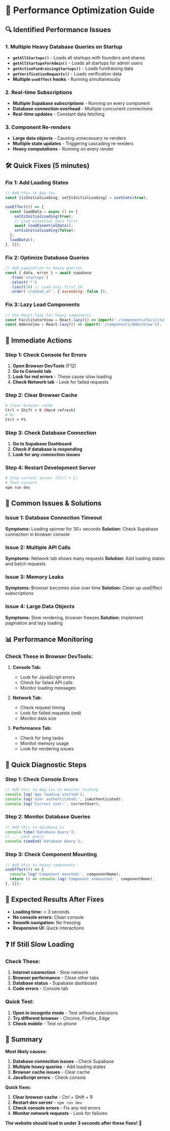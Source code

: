 # 🚀 Performance Optimization Guide

## 🔍 **Identified Performance Issues**

### **1. Multiple Heavy Database Queries on Startup**
- **`getAllStartups()`** - Loads all startups with founders and shares
- **`getAllStartupsForAdmin()`** - Loads all startups for admin users
- **`getActiveFundraisingStartups()`** - Loads fundraising data
- **`getVerificationRequests()`** - Loads verification data
- **Multiple `useEffect` hooks** - Running simultaneously

### **2. Real-time Subscriptions**
- **Multiple Supabase subscriptions** - Running on every component
- **Database connection overhead** - Multiple concurrent connections
- **Real-time updates** - Constant data fetching

### **3. Component Re-renders**
- **Large data objects** - Causing unnecessary re-renders
- **Multiple state updates** - Triggering cascading re-renders
- **Heavy computations** - Running on every render

## 🛠️ **Quick Fixes (5 minutes)**

### **Fix 1: Add Loading States**
```javascript
// Add this to App.tsx
const [isInitialLoading, setIsInitialLoading] = useState(true);

useEffect(() => {
  const loadData = async () => {
    setIsInitialLoading(true);
    // Load essential data first
    await loadEssentialData();
    setIsInitialLoading(false);
  };
  loadData();
}, []);
```

### **Fix 2: Optimize Database Queries**
```javascript
// Add pagination to heavy queries
const { data, error } = await supabase
  .from('startups')
  .select('*')
  .limit(10) // Load only first 10
  .order('created_at', { ascending: false });
```

### **Fix 3: Lazy Load Components**
```javascript
// Use React.lazy for heavy components
const FacilitatorView = React.lazy(() => import('./components/FacilitatorView'));
const AdminView = React.lazy(() => import('./components/AdminView'));
```

## 🚀 **Immediate Actions**

### **Step 1: Check Console for Errors**
1. **Open Browser DevTools** (F12)
2. **Go to Console tab**
3. **Look for red errors** - These cause slow loading
4. **Check Network tab** - Look for failed requests

### **Step 2: Clear Browser Cache**
```bash
# Clear browser cache
Ctrl + Shift + R (Hard refresh)
# Or
Ctrl + F5
```

### **Step 3: Check Database Connection**
1. **Go to Supabase Dashboard**
2. **Check if database is responding**
3. **Look for any connection issues**

### **Step 4: Restart Development Server**
```bash
# Stop current server (Ctrl + C)
# Then restart
npm run dev
```

## 🔧 **Common Issues & Solutions**

### **Issue 1: Database Connection Timeout**
**Symptoms:** Loading spinner for 30+ seconds
**Solution:** Check Supabase connection in browser console

### **Issue 2: Multiple API Calls**
**Symptoms:** Network tab shows many requests
**Solution:** Add loading states and batch requests

### **Issue 3: Memory Leaks**
**Symptoms:** Browser becomes slow over time
**Solution:** Clean up useEffect subscriptions

### **Issue 4: Large Data Objects**
**Symptoms:** Slow rendering, browser freezes
**Solution:** Implement pagination and lazy loading

## 📊 **Performance Monitoring**

### **Check These in Browser DevTools:**

1. **Console Tab:**
   - Look for JavaScript errors
   - Check for failed API calls
   - Monitor loading messages

2. **Network Tab:**
   - Check request timing
   - Look for failed requests (red)
   - Monitor data size

3. **Performance Tab:**
   - Check for long tasks
   - Monitor memory usage
   - Look for rendering issues

## 🎯 **Quick Diagnostic Steps**

### **Step 1: Check Console Errors**
```javascript
// Add this to App.tsx to monitor loading
console.log('App loading started');
console.log('User authenticated:', isAuthenticated);
console.log('Current user:', currentUser);
```

### **Step 2: Monitor Database Queries**
```javascript
// Add this to database.ts
console.time('Database Query');
// ... your query
console.timeEnd('Database Query');
```

### **Step 3: Check Component Mounting**
```javascript
// Add this to heavy components
useEffect(() => {
  console.log('Component mounted:', componentName);
  return () => console.log('Component unmounted:', componentName);
}, []);
```

## 🚀 **Expected Results After Fixes**

- **Loading time:** < 3 seconds
- **No console errors:** Clean console
- **Smooth navigation:** No freezing
- **Responsive UI:** Quick interactions

## ❓ **If Still Slow Loading**

### **Check These:**
1. **Internet connection** - Slow network
2. **Browser performance** - Close other tabs
3. **Database status** - Supabase dashboard
4. **Code errors** - Console tab

### **Quick Test:**
1. **Open in incognito mode** - Test without extensions
2. **Try different browser** - Chrome, Firefox, Edge
3. **Check mobile** - Test on phone

## 🎉 **Summary**

**Most likely causes:**
1. **Database connection issues** - Check Supabase
2. **Multiple heavy queries** - Add loading states
3. **Browser cache issues** - Clear cache
4. **JavaScript errors** - Check console

**Quick fixes:**
1. **Clear browser cache** - Ctrl + Shift + R
2. **Restart dev server** - `npm run dev`
3. **Check console errors** - Fix any red errors
4. **Monitor network requests** - Look for failures

**The website should load in under 3 seconds after these fixes!** 🚀












